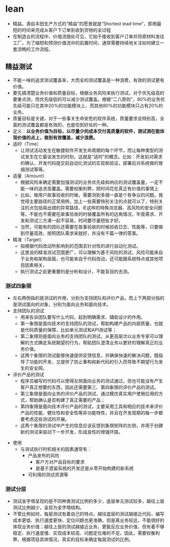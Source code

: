 # lean

* 精益。源自丰田生产方式的“精益”的愿景就是“Shortest lead time”，即用最短的时间来完成从客户下订单到收到货物的全过程
* 在制造业的流程中，价值流随处可见，它始于接收到客户订单并将原材料发往工厂。为了缩短和预测价值流中的前置时间，通常需要持续地关注如何建立一套流畅的工作流程。

## 精益测试

* 不能一味的追求测试覆盖率，大而全的测试覆盖是一种浪费，有效的测试更有价值。
* 要先搞清楚业务价值和质量目标，根据业务风险来执行测试，对于优先级高的要重点测，而优先级低的可以减少测试覆盖。根据“二八原则”，80%的业务优先级可能只在其中20%的功能模块上，而其他80%的功能模块只占有20%的业务。
* 质量目标是关键，对于一些事关生命安危的软件系统，质量要求会特别高，全面的测试覆盖都是有效的，也是恰到好处的一种。
* 定义：**以业务价值为目标，以尽量少的成本交付高质量的软件，测试测在能体现价值的点上，做到有效覆盖，减少浪费。**
* 适时（Time）
	* 让测试活动发生在敏捷软件开发生命周期的每个环节，而让每种类型的测试发生在它最该发生的时刻，这就是“适时”的概念。比如：开发前对需求的确认，开发代码提交前自动化测试的实现和验证，部署后对系统做的冒烟测试等等。
* 适量（Amount）
	* 根据风险来确定需要加强测试的业务优先级和响应的测试覆盖量，一定不能一味的追求高覆盖。需要权衡利弊，把时间花在真正有价值的事情上
	* 比如，做用户故事验收的时候，需要测到多细一直是个有争议的问题。我觉得主要路径的正常用例，加上一些需要特别关注的点就可以了，特别关注的点包括易出错的异常路径、IE这样的特殊浏览器、高风险的安全问题等。不能也不需要在故事验收的时候覆盖所有的边角情况，毕竟需求、开发和测试三方凑一起不容易，时间要尽量短些才好。
	* 当然，可能有的团队还需要在故事验收的时候验收日志、性能等，只要做到尽量高效，按照团队需求来就好，并没有千篇一律的答案。
* 精准（Target）
	* 指根据代码改动所影响到的范围去针对性的进行自动化测试。
	* 这里说的精准测试范围更广，可以理解为基于风险的测试，风险可能来自于业务和架构层面，也可能来自于代码改动，还可能跟系统特点或其他项目因素相关。
	* 执行测试之前更重要的是分析和设计，不能盲目的去测。

### 测试四象限

* 左右两侧指的是测试的作用，分别为支持团队和评价产品，而上下两部分指的是测试面向的对象，分别为面向业务和面向技术。
* 支持团队的测试
	* 用来告诉团队要写什么代码，起到明确需求、辅助设计的作用。
	* 第一象限是面向技术的支持团队的测试，帮助构建产品的内部质量，也就是代码质量的保障，比如单元测试和API测试等；
	* 第二象限则是面向业务的支持团队的测试，从更高层次以业务专家可以理解的方式确定系统期望的行为，帮助团队澄清业务以更好的理解真正的业务价值。
	* 这两个象限的测试能够快速提供反馈信息，并确保快速的解决问题，既指导了功能的开发，又提供了防止重构和新代码的引入而导致不期望行为发生的安全网。
* 评价产品的测试
	- 程序员编写的代码可以使得左侧面向业务的测试通过，但也可能没有产生客户真正想要的东西，因此还需要第三、第四象限的评价产品的测试。
	- 第三象限是面向业务的评价产品的测试，通过模仿真实用户使用应用的方式，帮助确认是否构建了真正需要的产品；
	- 第四象限是面向技术评价产品的测试，主要采用工具和相应的技术来评价产品的性能、健壮性和安全性等非功能特性，并且在开发周期的每一步都要考虑这些测试的开展。
	- 这两个象限的测试中产生的信息应该反馈到象限矩阵的左侧，并用于创建新的测试来驱动下一步开发，形成良性的增强环路。
- 使用
	- 与测试执行时机相关的因素通常有： 
		- 产品发布的风险 
    		- 客户方对产品目标的要求 
    		- 是基于遗留系统的开发还是从零开始构建的新系统 
   		- 可利用的测试资源等

### 测试分层

* 测试金字塔呈现的是不同种类测试比例的多少，底层单元测试较多，越往上层测试比例越少，呈现为金字塔结构。
* 不管比例如何，每层测试有着自己的特点。越往底层的测试越接近代码，编写成本更低、执行速度更快、定位问题也更准确，但是离业务较远，不能很好的体现业务价值；越往上层的测试越接近业务，更能反应业务价值，但有着不够稳定、执行速度慢、实现成本较高、问题定位难的不足。因此，需要权衡利弊，根据项目具体情况，真实的目标来确定每层测试的比例。